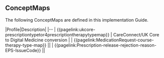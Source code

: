 ## ConceptMaps

The following ConceptMaps are defined in this implementation Guide.

|Profile|Description|
|--
| {{pagelink:ukcore-prescriptiontypetor4prescriptiontherapytypemap}} | CareConnect/UK Core to Digital Medicine conversion | 
| {{pagelink:MedicationRequest-course-therapy-type-map}} ||
| {{pagelink:Prescription-release-rejection-reason-EPS-IssueCode}} || 
